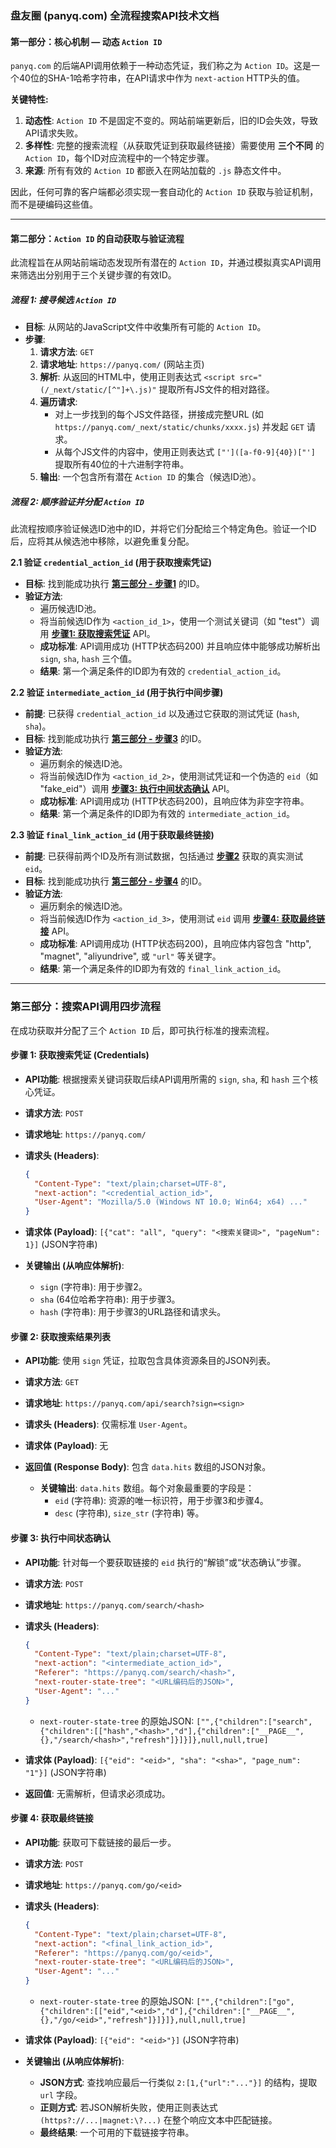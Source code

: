 ### **盘友圈 (panyq.com) 全流程搜索API技术文档**

#### **第一部分：核心机制 — 动态 `Action ID`**

`panyq.com` 的后端API调用依赖于一种动态凭证，我们称之为 `Action ID`。这是一个40位的SHA-1哈希字符串，在API请求中作为 `next-action` HTTP头的值。

**关键特性:**

1.  **动态性**: `Action ID` 不是固定不变的。网站前端更新后，旧的ID会失效，导致API请求失败。
2.  **多样性**: 完整的搜索流程（从获取凭证到获取最终链接）需要使用 **三个不同** 的 `Action ID`，每个ID对应流程中的一个特定步骤。
3.  **来源**: 所有有效的 `Action ID` 都嵌入在网站加载的 `.js` 静态文件中。

因此，任何可靠的客户端都必须实现一套自动化的 `Action ID` 获取与验证机制，而不是硬编码这些值。

---

#### **第二部分：`Action ID` 的自动获取与验证流程**

此流程旨在从网站前端动态发现所有潜在的 `Action ID`，并通过模拟真实API调用来筛选出分别用于三个关键步骤的有效ID。

##### **流程 1: 搜寻候选 `Action ID`**

*   **目标**: 从网站的JavaScript文件中收集所有可能的 `Action ID`。
*   **步骤**:
    1.  **请求方法**: `GET`
    2.  **请求地址**: `https://panyq.com/` (网站主页)
    3.  **解析**: 从返回的HTML中，使用正则表达式 `<script src="(/_next/static/[^"]+\.js)"` 提取所有JS文件的相对路径。
    4.  **遍历请求**:
        *   对上一步找到的每个JS文件路径，拼接成完整URL (如 `https://panyq.com/_next/static/chunks/xxxx.js`) 并发起 `GET` 请求。
        *   从每个JS文件的内容中，使用正则表达式 `["']([a-f0-9]{40})["']` 提取所有40位的十六进制字符串。
    5.  **输出**: 一个包含所有潜在 `Action ID` 的集合（候选ID池）。

##### **流程 2: 顺序验证并分配 `Action ID`**

此流程按顺序验证候选ID池中的ID，并将它们分配给三个特定角色。验证一个ID后，应将其从候选池中移除，以避免重复分配。

**2.1 验证 `credential_action_id` (用于获取搜索凭证)**

*   **目标**: 找到能成功执行 **[第三部分 - 步骤1](#step1)** 的ID。
*   **验证方法**:
    *   遍历候选ID池。
    *   将当前候选ID作为 `<action_id_1>`，使用一个测试关键词（如 "test"）调用 **[步骤1: 获取搜索凭证](#step1)** API。
    *   **成功标准**: API调用成功 (HTTP状态码200) 并且响应体中能够成功解析出 `sign`, `sha`, `hash` 三个值。
    *   **结果**: 第一个满足条件的ID即为有效的 `credential_action_id`。

**2.2 验证 `intermediate_action_id` (用于执行中间步骤)**

*   **前提**: 已获得 `credential_action_id` 以及通过它获取的测试凭证 (`hash`, `sha`)。
*   **目标**: 找到能成功执行 **[第三部分 - 步骤3](#step3)** 的ID。
*   **验证方法**:
    *   遍历剩余的候选ID池。
    *   将当前候选ID作为 `<action_id_2>`，使用测试凭证和一个伪造的 `eid`（如 "fake_eid"）调用 **[步骤3: 执行中间状态确认](#step3)** API。
    *   **成功标准**: API调用成功 (HTTP状态码200)，且响应体为非空字符串。
    *   **结果**: 第一个满足条件的ID即为有效的 `intermediate_action_id`。

**2.3 验证 `final_link_action_id` (用于获取最终链接)**

*   **前提**: 已获得前两个ID及所有测试数据，包括通过 **[步骤2](#step2)** 获取的真实测试 `eid`。
*   **目标**: 找到能成功执行 **[第三部分 - 步骤4](#step4)** 的ID。
*   **验证方法**:
    *   遍历剩余的候选ID池。
    *   将当前候选ID作为 `<action_id_3>`，使用测试 `eid` 调用 **[步骤4: 获取最终链接](#step4)** API。
    *   **成功标准**: API调用成功 (HTTP状态码200)，且响应体内容包含 "http", "magnet", "aliyundrive", 或 `"url"` 等关键字。
    *   **结果**: 第一个满足条件的ID即为有效的 `final_link_action_id`。

---

### **第三部分：搜索API调用四步流程**

在成功获取并分配了三个 `Action ID` 后，即可执行标准的搜索流程。

#### **<a name="step1"></a>步骤 1: 获取搜索凭证 (Credentials)**

*   **API功能**: 根据搜索关键词获取后续API调用所需的 `sign`, `sha`, 和 `hash` 三个核心凭证。
*   **请求方法**: `POST`
*   **请求地址**: `https://panyq.com/`

*   **请求头 (Headers)**:
    ```json
    {
      "Content-Type": "text/plain;charset=UTF-8",
      "next-action": "<credential_action_id>",
      "User-Agent": "Mozilla/5.0 (Windows NT 10.0; Win64; x64) ..."
    }
    ```

*   **请求体 (Payload)**: `[{"cat": "all", "query": "<搜索关键词>", "pageNum": 1}]` (JSON字符串)

*   **关键输出 (从响应体解析)**:
    *   `sign` (字符串): 用于步骤2。
    *   `sha` (64位哈希字符串): 用于步骤3。
    *   `hash` (字符串): 用于步骤3的URL路径和请求头。

#### **<a name="step2"></a>步骤 2: 获取搜索结果列表**

*   **API功能**: 使用 `sign` 凭证，拉取包含具体资源条目的JSON列表。
*   **请求方法**: `GET`
*   **请求地址**: `https://panyq.com/api/search?sign=<sign>`

*   **请求头 (Headers)**: 仅需标准 `User-Agent`。

*   **请求体 (Payload)**: 无

*   **返回值 (Response Body)**: 包含 `data.hits` 数组的JSON对象。
    *   **关键输出**: `data.hits` 数组。每个对象最重要的字段是：
        *   `eid` (字符串): 资源的唯一标识符，用于步骤3和步骤4。
        *   `desc` (字符串), `size_str` (字符串) 等。

#### **<a name="step3"></a>步骤 3: 执行中间状态确认**

*   **API功能**: 针对每一个要获取链接的 `eid` 执行的“解锁”或“状态确认”步骤。
*   **请求方法**: `POST`
*   **请求地址**: `https://panyq.com/search/<hash>`

*   **请求头 (Headers)**:
    ```json
    {
      "Content-Type": "text/plain;charset=UTF-8",
      "next-action": "<intermediate_action_id>",
      "Referer": "https://panyq.com/search/<hash>",
      "next-router-state-tree": "<URL编码后的JSON>",
      "User-Agent": "..."
    }
    ```
    *   `next-router-state-tree` 的原始JSON: `["",{"children":["search",{"children":[["hash","<hash>","d"],{"children":["__PAGE__",{},"/search/<hash>","refresh"]}]}]},null,null,true]`

*   **请求体 (Payload)**: `[{"eid": "<eid>", "sha": "<sha>", "page_num": "1"}]` (JSON字符串)

*   **返回值**: 无需解析，但请求必须成功。

#### **<a name="step4"></a>步骤 4: 获取最终链接**

*   **API功能**: 获取可下载链接的最后一步。
*   **请求方法**: `POST`
*   **请求地址**: `https://panyq.com/go/<eid>`

*   **请求头 (Headers)**:
    ```json
    {
      "Content-Type": "text/plain;charset=UTF-8",
      "next-action": "<final_link_action_id>",
      "Referer": "https://panyq.com/go/<eid>",
      "next-router-state-tree": "<URL编码后的JSON>",
      "User-Agent": "..."
    }
    ```
    *   `next-router-state-tree` 的原始JSON: `["",{"children":["go",{"children":[["eid","<eid>","d"],{"children":["__PAGE__",{},"/go/<eid>","refresh"]}]}]},null,null,true]`

*   **请求体 (Payload)**: `[{"eid": "<eid>"}]` (JSON字符串)

*   **关键输出 (从响应体解析)**:
    *   **JSON方式**: 查找响应最后一行类似 `2:[1,{"url":"..."}]` 的结构，提取 `url` 字段。
    *   **正则方式**: 若JSON解析失败，使用正则表达式 `(https?://...|magnet:\?...)` 在整个响应文本中匹配链接。
    *   **最终结果**: 一个可用的下载链接字符串。